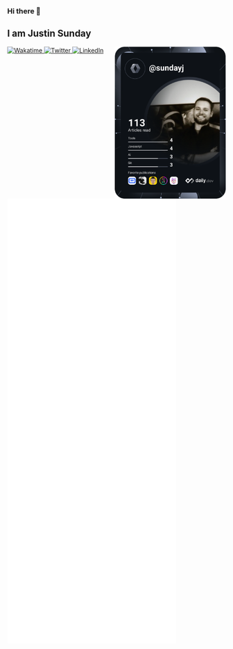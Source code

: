 ### Hi there 👋

## I am Justin Sunday

<div align="left">
<a href="https://wakatime.com/@8161045b-e258-4932-ba45-d84d199eb2f2">
    <img
      src="https://wakatime.com/badge/user/8161045b-e258-4932-ba45-d84d199eb2f2.svg"
      alt="Wakatime"
    />
  </a>
  <a href="https://twitter.com/JustinSunday13">
    <img
      src="https://img.shields.io/twitter/follow/JustinSunday13?label=Twitter&logo=twitter&style=flat-square&color=1da1f2&logoColor=ffffff"
      alt="Twitter"
    />
  </a>
  <a href="https://www.linkedin.com/in/justin-sunday/">
    <img
      src="https://img.shields.io/static/v1?logo=linkedin&style=flat-square&color=0072b1&label=LinkedIn&message=%E2%98%86"
      alt="LinkedIn"
    />
  </a>

  <a href="https://api.daily.dev/get?r=sundayj" target="_blank">
    <img
      width="256"
      align="right"
      src="https://github.com/sundayj/sundayj/blob/main/devcard.svg"
    />
  </a>

</div>


![Metrics](/github-metrics.svg)



<!--
**sundayj/sundayj** is a ✨ _special_ ✨ repository because its `README.md` (this file) appears on your GitHub profile.

Here are some ideas to get you started:

- 🔭 I’m currently working on ...
- 🌱 I’m currently learning ...
- 👯 I’m looking to collaborate on ...
- 🤔 I’m looking for help with ...
- 💬 Ask me about ...
- 📫 How to reach me: ...
- 😄 Pronouns: ...
- ⚡ Fun fact: ...
-->
